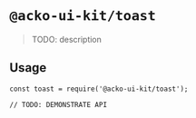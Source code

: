 # `@acko-ui-kit/toast`

> TODO: description

## Usage

```
const toast = require('@acko-ui-kit/toast');

// TODO: DEMONSTRATE API
```
